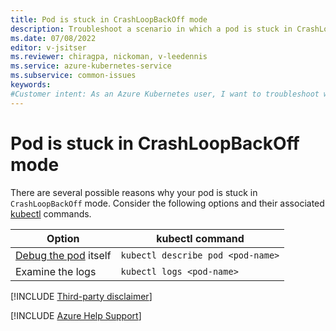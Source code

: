 ```yaml
---
title: Pod is stuck in CrashLoopBackOff mode
description: Troubleshoot a scenario in which a pod is stuck in CrashLoopBackOff mode on an Azure Kubernetes Service (AKS) cluster.
ms.date: 07/08/2022
editor: v-jsitser
ms.reviewer: chiragpa, nickoman, v-leedennis
ms.service: azure-kubernetes-service
ms.subservice: common-issues
keywords:
#Customer intent: As an Azure Kubernetes user, I want to troubleshoot why my pod is stuck in CrashLoopBackOff mode so that I can continue to use applications that are deployed to my Azure Kubernetes Service (AKS) cluster successfully.
---
```

# Pod is stuck in CrashLoopBackOff mode

There are several possible reasons why your pod is stuck in `CrashLoopBackOff` mode. Consider the following options and their associated [kubectl](https://kubernetes.io/docs/reference/generated/kubectl/kubectl-commands) commands.

| Option                                                                                                               | kubectl command                   |
|----------------------------------------------------------------------------------------------------------------------|-----------------------------------|
| [Debug the pod](https://kubernetes.io/docs/tasks/debug-application-cluster/debug-application/#debugging-pods) itself | `kubectl describe pod <pod-name>` |
| Examine the logs                                                                                                     | `kubectl logs <pod-name>`         |

[!INCLUDE [Third-party disclaimer](../../includes/third-party-disclaimer.md)]

[!INCLUDE [Azure Help Support](../../includes/azure-help-support.md)]
